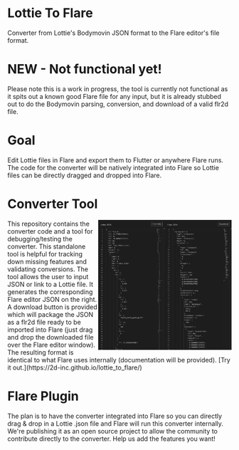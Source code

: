 # Lottie To Flare
Converter from Lottie's Bodymovin JSON format to the Flare editor's file format. 

# NEW - Not functional yet!
Please note this is a work in progress, the tool is currently not functional as it spits out a known good Flare file for any input, but it is already stubbed out to do the Bodymovin parsing, conversion, and download of a valid flr2d file.

# Goal
Edit Lottie files in Flare and export them to Flutter or anywhere Flare runs. The code for the converter will be natively integrated into Flare so Lottie files can be directly dragged and dropped into Flare. 

# Converter Tool
<img src="./readme_assets/preview.png" align="right" width="300">
This repository contains the converter code and a tool for debugging/testing the converter. This standalone tool is helpful for tracking down missing features and validating conversions. The tool allows the user to input JSON or link to a Lottie file. It generates the corresponding Flare editor JSON on the right. A download button is provided which will package the JSON as a flr2d file ready to be imported into Flare (just drag and drop the downloaded file over the Flare editor window). The resulting format is identical to what Flare uses internally (documentation will be provided).
[Try it out.](https://2d-inc.github.io/lottie_to_flare/)

# Flare Plugin
The plan is to have the converter integrated into Flare so you can directly drag & drop in a Lottie .json file and Flare will run this converter internally. We're publishing it as an open source project to allow the community to contribute directly to the converter. Help us add the features you want!


